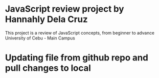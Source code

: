 # JavaScript review project by Hannahly Dela Cruz
This project is a review of JavaScript concepts, from beginner to advance
University of Cebu - Main Campus

# Updating file from github repo and pull changes to local